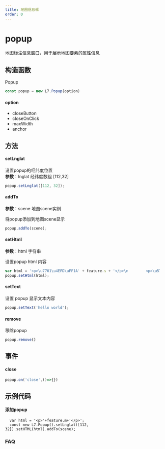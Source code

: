 ```yaml
---
title: 地图信息框
order: 0
---
```

# popup

地图标注信息窗口，用于展示地图要素的属性信息


## 构造函数
Popup

```javascript
const popup = new L7.Popup(option)
```


#### option

- closeButton
- closeOnClick
- maxWidth
- anchor


## 方法

#### setLnglat
设置popup的经纬度位置<br />**参数**：lnglat 经纬度数组 [112,32]

```javascript
popup.setLnglat([112, 32]);
```


#### addTo
**参数**：scene 地图scene实例

将popup添加到地图scene显示

```javascript
popup.addTo(scene);
```


#### setHtml
**参数**：html 字符串

设置popup html 内容

```javascript
var html = '<p>\u7701\u4EFD\uFF1A' + feature.s + '</p>\n        <p>\u5730\u533A\uFF1A' + feature.m + '</p>\n        <p>\u6E29\u5EA6\uFF1A' + feature.t + '</p>\n        ';
popup.setHtml(html);

```


#### setText
设置 popup 显示文本内容

```javascript
popup.setText('hello world');
```


#### remove
移除popup

```javascript
popup.remove()
```


## 事件

#### close

```javascript
popup.on('close',()=>{})
```


## 示例代码

#### 添加popup

```
  var html = '<p>'+feature.m+'</p>';
  const new L7.Popup().setLnglat([112, 32]).setHTML(html).addTo(scene);
```

### FAQ
